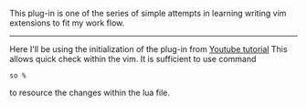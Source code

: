 This plug-in is one of the series of simple attempts in learning writing vim extensions to fit my work flow.
***
Here I'll be using the initialization of the plug-in from 
[Youtube tutorial](link:https://www.youtube.com/watch?v=9L4sW047oow)
This allows quick check within the vim. It is sufficient to use command
```
so %
```
to resource the changes within the lua file.

